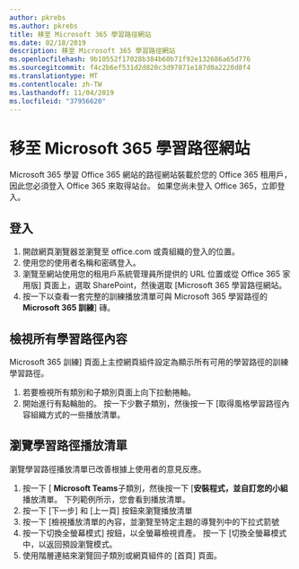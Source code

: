 ```yaml
---
author: pkrebs
ms.author: pkrebs
title: 移至 Microsoft 365 學習路徑網站
ms.date: 02/18/2019
description: 移至 Microsoft 365 學習路徑網站
ms.openlocfilehash: 9b10552f17028b384b60b71f92e132686a65d776
ms.sourcegitcommit: f4c2b6ef531d2d820c3d97871e187d0a2220d8f4
ms.translationtype: MT
ms.contentlocale: zh-TW
ms.lasthandoff: 11/04/2019
ms.locfileid: "37956620"
---
```

# <a name="go-to-the-microsoft-365-learning-pathways-site"></a>移至 Microsoft 365 學習路徑網站

Microsoft 365 學習 Office 365 網站的路徑網站裝載於您的 Office 365 租用戶，因此您必須登入 Office 365 來取得站台。 如果您尚未登入 Office 365，立即登入。 

## <a name="sign-in"></a>登入  

1.  開啟網頁瀏覽器並瀏覽至 office.com 或貴組織的登入的位置。 
2.  使用您的使用者名稱和密碼登入。
3.  瀏覽至網站使用您的租用戶系統管理員所提供的 URL 位置或從 Office 365 家用版] 頁面上，選取 SharePoint，然後選取 [Microsoft 365 學習路徑網站。 
5. 按一下以查看一套完整的訓練播放清單可與 Microsoft 365 學習路徑的**Microsoft 365 訓練**] 磚。 

## <a name="view-all-the-learning-pathways-content"></a>檢視所有學習路徑內容
Microsoft 365 訓練] 頁面上主控網頁組件設定為顯示所有可用的學習路徑的訓練學習路徑。 

1. 若要檢視所有類別和子類別頁面上向下拉動捲軸。
2. 開始進行有點輪胎的。 按一下少數子類別，然後按一下 [取得風格學習路徑內容組織方式的一些播放清單。 

## <a name="navigate-through-learning-pathways-playlists"></a>瀏覽學習路徑播放清單
瀏覽學習路徑播放清單已改善根據上使用者的意見反應。 

1. 按一下 [ **Microsoft Teams**子類別，然後按一下 [**安裝程式，並自訂您的小組**播放清單。 下列範例所示，您會看到播放清單。
2. 按一下 [下一步] 和 [上一頁] 按鈕來瀏覽播放清單
3. 按一下 [檢視播放清單的內容，並瀏覽至特定主題的導覽列中的下拉式箭號
4. 按一下切換全螢幕模式] 按鈕，以全螢幕檢視資產。 按一下 [切換全螢幕模式中，以返回預設瀏覽模式。
5. 使用階層連結來瀏覽回子類別或網頁組件的 [首頁] 頁面。  

